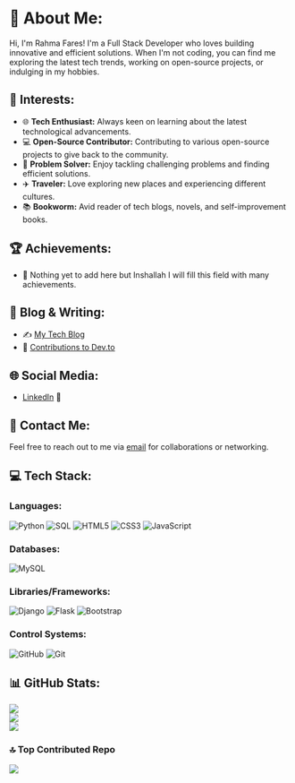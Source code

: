 
# 💫 About Me:
Hi, I'm Rahma Fares! I'm a Full Stack Developer who loves building innovative and efficient solutions. When I'm not coding, you can find me exploring the latest tech trends, working on open-source projects, or indulging in my hobbies.

## 🎯 Interests:
- 🌐 **Tech Enthusiast:** Always keen on learning about the latest technological advancements.
- 💻 **Open-Source Contributor:** Contributing to various open-source projects to give back to the community.
- 🧠 **Problem Solver:** Enjoy tackling challenging problems and finding efficient solutions.
- ✈️ **Traveler:** Love exploring new places and experiencing different cultures.
- 📚 **Bookworm:** Avid reader of tech blogs, novels, and self-improvement books.

## 🏆 Achievements:
- 🏅 Nothing yet to add here but Inshallah I will fill this field with many achievements.

## 📝 Blog & Writing:
- ✍️ [My Tech Blog](https://mytechblog.com)
- 📝 [Contributions to Dev.to](https://dev.to/rahmafares)

## 🌐 Social Media:
- [LinkedIn](https://www.linkedin.com/in/rahma-faris981/) 🔗

## 💬 Contact Me:
Feel free to reach out to me via [email](mailto:rahmafares365@gmail.com) for collaborations or networking.

## 💻 Tech Stack:
### Languages:
![Python](https://img.shields.io/badge/python-3670A0?style=for-the-badge&logo=python&logoColor=ffdd54) ![SQL](https://img.shields.io/badge/sql-4479A1?style=for-the-badge&logo=mysql&logoColor=white) ![HTML5](https://img.shields.io/badge/html5-%23E34F26.svg?style=for-the-badge&logo=html5&logoColor=white) ![CSS3](https://img.shields.io/badge/css3-%231572B6.svg?style=for-the-badge&logo=css3&logoColor=white) ![JavaScript](https://img.shields.io/badge/javascript-%23323330.svg?style=for-the-badge&logo=javascript&logoColor=%23F7DF1E)

### Databases:
![MySQL](https://img.shields.io/badge/mysql-4479A1.svg?style=for-the-badge&logo=mysql&logoColor=white)

### Libraries/Frameworks:
![Django](https://img.shields.io/badge/django-%23092E20.svg?style=for-the-badge&logo=django&logoColor=white) ![Flask](https://img.shields.io/badge/flask-%23000000.svg?style=for-the-badge&logo=flask&logoColor=white) ![Bootstrap](https://img.shields.io/badge/bootstrap-%238511FA.svg?style=for-the-badge&logo=bootstrap&logoColor=white)

### Control Systems:
![GitHub](https://img.shields.io/badge/github-%23000000.svg?style=for-the-badge&logo=github&logoColor=white) ![Git](https://img.shields.io/badge/git-%23F05033.svg?style=for-the-badge&logo=git&logoColor=white)

## 📊 GitHub Stats:
![](https://github-readme-stats.vercel.app/api/top-langs/?username=rahmafares98&theme=material-palenight&hide_border=false&include_all_commits=true&count_private=true&layout=compact)<br/>
![](https://github-readme-stats.vercel.app/api?username=rahmafares98&theme=material-palenight&hide_border=false&include_all_commits=true&count_private=true)<br/>
![](https://github-readme-streak-stats.herokuapp.com/?user=rahmafares98&theme=material-palenight&hide_border=false)<br/>

### 🔝 Top Contributed Repo
![](https://github-contributor-stats.vercel.app/api?username=rahmafares98&limit=5&theme=material-palenight&combine_all_yearly_contributions=true)

